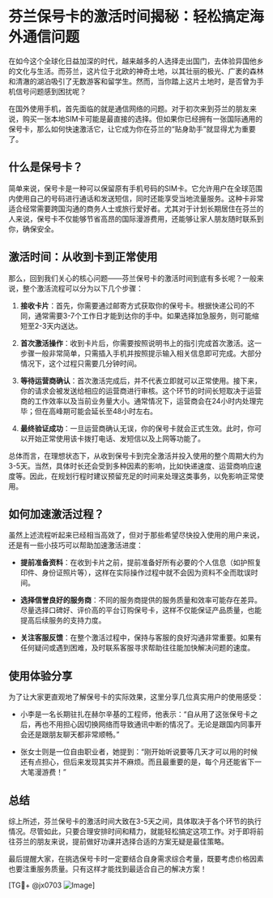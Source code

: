 # 芬兰保号卡的激活时间揭秘：轻松搞定海外通信问题

在如今这个全球化日益加深的时代，越来越多的人选择走出国门，去体验异国他乡的文化与生活。而芬兰，这片位于北欧的神奇土地，以其壮丽的极光、广袤的森林和清澈的湖泊吸引了无数游客和留学生。然而，当你踏上这片土地时，是否曾为手机信号问题感到困扰呢？

在国外使用手机，首先面临的就是通信网络的问题。对于初次来到芬兰的朋友来说，购买一张本地SIM卡可能是最直接的选择。但如果你已经拥有一张国际通用的保号卡，那么如何快速激活它，让它成为你在芬兰的“贴身助手”就显得尤为重要了。

## 什么是保号卡？

简单来说，保号卡是一种可以保留原有手机号码的SIM卡。它允许用户在全球范围内使用自己的号码进行通话和发送短信，同时还能享受当地流量服务。这种卡非常适合经常需要跨国沟通的商务人士或旅行爱好者。尤其对于计划长期居住在芬兰的人来说，保号卡不仅能够节省高昂的国际漫游费用，还能够让家人朋友随时联系到你，确保安全。

## 激活时间：从收到卡到正常使用

那么，回到我们关心的核心问题——芬兰保号卡的激活时间到底有多长呢？一般来说，整个激活流程可以分为以下几个步骤：

1. **接收卡片**：首先，你需要通过邮寄方式获取你的保号卡。根据快递公司的不同，通常需要3-7个工作日才能到达你的手中。如果选择加急服务，则可能缩短至2-3天内送达。

2. **首次激活操作**：收到卡片后，你需要按照说明书上的指引完成首次激活。这一步骤一般非常简单，只需插入手机并按照提示输入相关信息即可完成。大部分情况下，这个过程只需要几分钟时间。

3. **等待运营商确认**：首次激活完成后，并不代表立即就可以正常使用。接下来，你的请求会被发送给相应的运营商进行审核。这个环节的时间长短取决于运营商的工作效率以及当前业务量大小。通常情况下，运营商会在24小时内处理完毕；但在高峰期可能会延长至48小时左右。

4. **最终验证成功**：一旦运营商确认无误，你的保号卡就会正式生效。此时，你可以开始正常使用该卡拨打电话、发短信以及上网等功能了。

总体而言，在理想状态下，从收到保号卡到完全激活并投入使用的整个周期大约为3-5天。当然，具体时长还会受到多种因素的影响，比如快递速度、运营商响应速度等。因此，在规划行程时建议预留充足的时间来处理这类事务，以免影响正常使用。

## 如何加速激活过程？

虽然上述流程听起来已经相当高效了，但对于那些希望尽快投入使用的用户来说，还是有一些小技巧可以帮助加速激活进度：

- **提前准备资料**：在收到卡片之前，提前准备好所有必要的个人信息（如护照复印件、身份证照片等），这样在实际操作过程中就不会因为资料不全而耽误时间。
  
- **选择信誉良好的服务商**：不同的服务商提供的服务质量和效率可能存在差异。尽量选择口碑好、评价高的平台订购保号卡，这样不仅能保证产品质量，也能提高后续服务的支持力度。

- **关注客服反馈**：在整个激活过程中，保持与客服的良好沟通非常重要。如果有任何疑问或遇到困难，及时联系客服寻求帮助往往能加快解决问题的速度。

## 使用体验分享

为了让大家更直观地了解保号卡的实际效果，这里分享几位真实用户的使用感受：

- 小李是一名长期驻扎在赫尔辛基的工程师，他表示：“自从用了这张保号卡之后，再也不用担心因切换网络而导致通讯中断的情况了。无论是跟国内同事开会还是跟朋友聊天都非常顺畅。”

- 张女士则是一位自由职业者，她提到：“刚开始听说要等几天才可以用的时候还有点担心，但后来发现其实并不麻烦。而且最重要的是，每个月还能省下一大笔漫游费！”

## 总结

综上所述，芬兰保号卡的激活时间大致在3-5天之间，具体取决于各个环节的执行情况。尽管如此，只要合理安排时间和精力，就能轻松搞定这项工作。对于即将前往芬兰的朋友来说，提前做好功课并选择合适的方案无疑是最佳策略。

最后提醒大家，在挑选保号卡时一定要结合自身需求综合考量，既要考虑价格因素也要注重服务质量。只有这样才能找到最适合自己的解决方案！

[TG💪+ @jx0703 ![Image](https://github.com/user-attachments/assets/dbca1d08-cadb-493c-b0ec-ad6f7a83f270)]